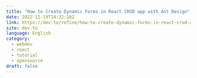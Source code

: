 ```yaml
---
title: "How to Create Dynamic Forms in React CRUD app with Ant Design"
date: 2022-11-19T14:32:18Z
link: https://dev.to/refine/how-to-create-dynamic-forms-in-react-crud-app-with-ant-design-3imk?utm_medium=RSS&utm_source=news.12bit.vn
site: dev.to
language: English
category:
  - webdev
  - react
  - tutorial
  - opensource
draft: false
---
```


